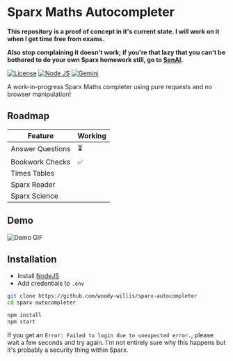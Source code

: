 
# Sparx Maths Autocompleter

**This repository is a proof of concept in it's current state. I will work on it when I get time free from exams.**

**Also stop complaining it doesn't work; if you're that lazy that you can't be bothered to do your own Sparx homework still, go to [SenAI](https://senai.uk).**

[![License](https://img.shields.io/badge/Apache_License_2.0-007EC6?style=for-the-badge&logo=Apache&logoColor=white)](https://www.apache.org/licenses/LICENSE-2.0) [![Node JS](https://img.shields.io/badge/Node%20js-339933?style=for-the-badge&logo=nodedotjs&logoColor=white)](https://nodejs.org/) [![Gemini](https://img.shields.io/badge/Google%20Gemini-8E75B2?style=for-the-badge&logo=googlegemini&logoColor=white
)](https://gemini.google.com/)

A work-in-progress Sparx Maths completer using pure requests and no browser manipulation!

## Roadmap

| Feature          | Working |
|------------------|---------|
| Answer Questions | ⏳      |
| Bookwork Checks  | ✅      |
| Times Tables     |         |
| Sparx Reader     |         |
| Sparx Science    |         |

## Demo

![Demo GIF](https://raw.githubusercontent.com/woody-willis/sparx-autocompleter/refs/heads/main/demo.gif)

## Installation

- Install [NodeJS](https://nodejs.org/en)
- Add credentials to `.env`

```bash
git clone https://github.com/woody-willis/sparx-autocompleter
cd sparx-autocompleter

npm install
npm start
```

If you get an `Error: Failed to login due to unexpected error.`, please wait a few seconds and try again. I'm not entirely sure why this happens but it's probably a security thing within Sparx.

